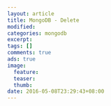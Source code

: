 ```yaml
---
layout: article
title: MongoDB - Delete
modified:
categories: mongodb
excerpt:
tags: []
comments: true
ads: true
image:
  feature:
  teaser:
  thumb:
date: 2016-05-08T23:29:43+08:00
---
```


